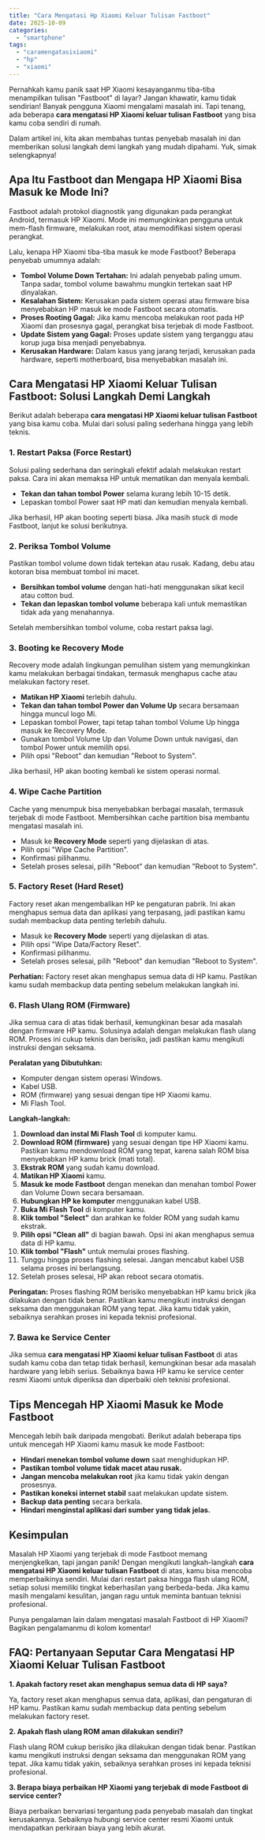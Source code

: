 ```yaml
---
title: "Cara Mengatasi Hp Xiaomi Keluar Tulisan Fastboot"
date: 2025-10-09
categories: 
  - "smartphone"
tags: 
  - "caramengatasixiaomi"
  - "hp"
  - "xiaomi"
---
```


Pernahkah kamu panik saat HP Xiaomi kesayanganmu tiba-tiba menampilkan tulisan "Fastboot" di layar? Jangan khawatir, kamu tidak sendirian! Banyak pengguna Xiaomi mengalami masalah ini. Tapi tenang, ada beberapa **cara mengatasi HP Xiaomi keluar tulisan Fastboot** yang bisa kamu coba sendiri di rumah.

Dalam artikel ini, kita akan membahas tuntas penyebab masalah ini dan memberikan solusi langkah demi langkah yang mudah dipahami. Yuk, simak selengkapnya!

## Apa Itu Fastboot dan Mengapa HP Xiaomi Bisa Masuk ke Mode Ini?

Fastboot adalah protokol diagnostik yang digunakan pada perangkat Android, termasuk HP Xiaomi. Mode ini memungkinkan pengguna untuk mem-flash firmware, melakukan root, atau memodifikasi sistem operasi perangkat.

Lalu, kenapa HP Xiaomi tiba-tiba masuk ke mode Fastboot? Beberapa penyebab umumnya adalah:

- **Tombol Volume Down Tertahan:** Ini adalah penyebab paling umum. Tanpa sadar, tombol volume bawahmu mungkin tertekan saat HP dinyalakan.
- **Kesalahan Sistem:** Kerusakan pada sistem operasi atau firmware bisa menyebabkan HP masuk ke mode Fastboot secara otomatis.
- **Proses Rooting Gagal:** Jika kamu mencoba melakukan root pada HP Xiaomi dan prosesnya gagal, perangkat bisa terjebak di mode Fastboot.
- **Update Sistem yang Gagal:** Proses update sistem yang terganggu atau korup juga bisa menjadi penyebabnya.
- **Kerusakan Hardware:** Dalam kasus yang jarang terjadi, kerusakan pada hardware, seperti motherboard, bisa menyebabkan masalah ini.

## Cara Mengatasi HP Xiaomi Keluar Tulisan Fastboot: Solusi Langkah Demi Langkah

Berikut adalah beberapa **cara mengatasi HP Xiaomi keluar tulisan Fastboot** yang bisa kamu coba. Mulai dari solusi paling sederhana hingga yang lebih teknis.

### 1\. Restart Paksa (Force Restart)

Solusi paling sederhana dan seringkali efektif adalah melakukan restart paksa. Cara ini akan memaksa HP untuk mematikan dan menyala kembali.

- **Tekan dan tahan tombol Power** selama kurang lebih 10-15 detik.
- Lepaskan tombol Power saat HP mati dan kemudian menyala kembali.

Jika berhasil, HP akan booting seperti biasa. Jika masih stuck di mode Fastboot, lanjut ke solusi berikutnya.

### 2\. Periksa Tombol Volume

Pastikan tombol volume down tidak tertekan atau rusak. Kadang, debu atau kotoran bisa membuat tombol ini macet.

- **Bersihkan tombol volume** dengan hati-hati menggunakan sikat kecil atau cotton bud.
- **Tekan dan lepaskan tombol volume** beberapa kali untuk memastikan tidak ada yang menahannya.

Setelah membersihkan tombol volume, coba restart paksa lagi.

### 3\. Booting ke Recovery Mode

Recovery mode adalah lingkungan pemulihan sistem yang memungkinkan kamu melakukan berbagai tindakan, termasuk menghapus cache atau melakukan factory reset.

- **Matikan HP Xiaomi** terlebih dahulu.
- **Tekan dan tahan tombol Power dan Volume Up** secara bersamaan hingga muncul logo Mi.
- Lepaskan tombol Power, tapi tetap tahan tombol Volume Up hingga masuk ke Recovery Mode.
- Gunakan tombol Volume Up dan Volume Down untuk navigasi, dan tombol Power untuk memilih opsi.
- Pilih opsi "Reboot" dan kemudian "Reboot to System".

Jika berhasil, HP akan booting kembali ke sistem operasi normal.

### 4\. Wipe Cache Partition

Cache yang menumpuk bisa menyebabkan berbagai masalah, termasuk terjebak di mode Fastboot. Membersihkan cache partition bisa membantu mengatasi masalah ini.

- Masuk ke **Recovery Mode** seperti yang dijelaskan di atas.
- Pilih opsi "Wipe Cache Partition".
- Konfirmasi pilihanmu.
- Setelah proses selesai, pilih "Reboot" dan kemudian "Reboot to System".

### 5\. Factory Reset (Hard Reset)

Factory reset akan mengembalikan HP ke pengaturan pabrik. Ini akan menghapus semua data dan aplikasi yang terpasang, jadi pastikan kamu sudah membackup data penting terlebih dahulu.

- Masuk ke **Recovery Mode** seperti yang dijelaskan di atas.
- Pilih opsi "Wipe Data/Factory Reset".
- Konfirmasi pilihanmu.
- Setelah proses selesai, pilih "Reboot" dan kemudian "Reboot to System".

**Perhatian:** Factory reset akan menghapus semua data di HP kamu. Pastikan kamu sudah membackup data penting sebelum melakukan langkah ini.

### 6\. Flash Ulang ROM (Firmware)

Jika semua cara di atas tidak berhasil, kemungkinan besar ada masalah dengan firmware HP kamu. Solusinya adalah dengan melakukan flash ulang ROM. Proses ini cukup teknis dan berisiko, jadi pastikan kamu mengikuti instruksi dengan seksama.

**Peralatan yang Dibutuhkan:**

- Komputer dengan sistem operasi Windows.
- Kabel USB.
- ROM (firmware) yang sesuai dengan tipe HP Xiaomi kamu.
- Mi Flash Tool.

**Langkah-langkah:**

1. **Download dan instal Mi Flash Tool** di komputer kamu.
2. **Download ROM (firmware)** yang sesuai dengan tipe HP Xiaomi kamu. Pastikan kamu mendownload ROM yang tepat, karena salah ROM bisa menyebabkan HP kamu brick (mati total).
3. **Ekstrak ROM** yang sudah kamu download.
4. **Matikan HP Xiaomi** kamu.
5. **Masuk ke mode Fastboot** dengan menekan dan menahan tombol Power dan Volume Down secara bersamaan.
6. **Hubungkan HP ke komputer** menggunakan kabel USB.
7. **Buka Mi Flash Tool** di komputer kamu.
8. **Klik tombol "Select"** dan arahkan ke folder ROM yang sudah kamu ekstrak.
9. **Pilih opsi "Clean all"** di bagian bawah. Opsi ini akan menghapus semua data di HP kamu.
10. **Klik tombol "Flash"** untuk memulai proses flashing.
11. Tunggu hingga proses flashing selesai. Jangan mencabut kabel USB selama proses ini berlangsung.
12. Setelah proses selesai, HP akan reboot secara otomatis.

**Peringatan:** Proses flashing ROM berisiko menyebabkan HP kamu brick jika dilakukan dengan tidak benar. Pastikan kamu mengikuti instruksi dengan seksama dan menggunakan ROM yang tepat. Jika kamu tidak yakin, sebaiknya serahkan proses ini kepada teknisi profesional.

### 7\. Bawa ke Service Center

Jika semua **cara mengatasi HP Xiaomi keluar tulisan Fastboot** di atas sudah kamu coba dan tetap tidak berhasil, kemungkinan besar ada masalah hardware yang lebih serius. Sebaiknya bawa HP kamu ke service center resmi Xiaomi untuk diperiksa dan diperbaiki oleh teknisi profesional.

## Tips Mencegah HP Xiaomi Masuk ke Mode Fastboot

Mencegah lebih baik daripada mengobati. Berikut adalah beberapa tips untuk mencegah HP Xiaomi kamu masuk ke mode Fastboot:

- **Hindari menekan tombol volume down** saat menghidupkan HP.
- **Pastikan tombol volume tidak macet atau rusak.**
- **Jangan mencoba melakukan root** jika kamu tidak yakin dengan prosesnya.
- **Pastikan koneksi internet stabil** saat melakukan update sistem.
- **Backup data penting** secara berkala.
- **Hindari menginstal aplikasi dari sumber yang tidak jelas.**

## Kesimpulan

Masalah HP Xiaomi yang terjebak di mode Fastboot memang menjengkelkan, tapi jangan panik! Dengan mengikuti langkah-langkah **cara mengatasi HP Xiaomi keluar tulisan Fastboot** di atas, kamu bisa mencoba memperbaikinya sendiri. Mulai dari restart paksa hingga flash ulang ROM, setiap solusi memiliki tingkat keberhasilan yang berbeda-beda. Jika kamu masih mengalami kesulitan, jangan ragu untuk meminta bantuan teknisi profesional.

Punya pengalaman lain dalam mengatasi masalah Fastboot di HP Xiaomi? Bagikan pengalamanmu di kolom komentar!

## FAQ: Pertanyaan Seputar Cara Mengatasi HP Xiaomi Keluar Tulisan Fastboot

**1\. Apakah factory reset akan menghapus semua data di HP saya?**

Ya, factory reset akan menghapus semua data, aplikasi, dan pengaturan di HP kamu. Pastikan kamu sudah membackup data penting sebelum melakukan factory reset.

**2\. Apakah flash ulang ROM aman dilakukan sendiri?**

Flash ulang ROM cukup berisiko jika dilakukan dengan tidak benar. Pastikan kamu mengikuti instruksi dengan seksama dan menggunakan ROM yang tepat. Jika kamu tidak yakin, sebaiknya serahkan proses ini kepada teknisi profesional.

**3\. Berapa biaya perbaikan HP Xiaomi yang terjebak di mode Fastboot di service center?**

Biaya perbaikan bervariasi tergantung pada penyebab masalah dan tingkat kerusakannya. Sebaiknya hubungi service center resmi Xiaomi untuk mendapatkan perkiraan biaya yang lebih akurat.
